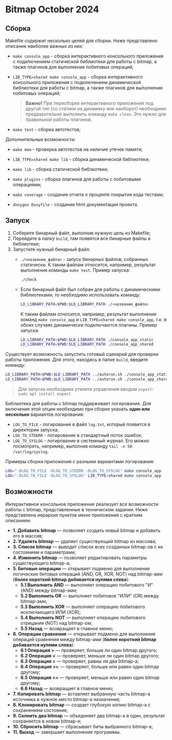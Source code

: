 # Bitmap October 2024

## Сборка

Makefile содержит несколько целей для сборки. Ниже представлено описание наиболее важных из них:

- `make console_app` - сборка интерактивного консольного приложения с подключением статической библиотеки для работы с bitmap, а также плагинов для выполнения побитовых операций;

- `LIB_TYPE=shared make console_app` - сборка интерактивного консольного приложения с подключением динамической библиотеки для работы с bitmap, а также плагинов для выполнения побитовых операций;

  > **Важно!** При пересборке интерактивного приложения под другой тип (со статики на динамику или наоборот) необходимо предварительно выполнить команду `make clean`. Это нужно для правильной работы плагинов.

- `make test` - сборка автотестов;

Дополнительные возможности:

- `make mem` - проверка автотестов на наличие утечек памяти;

- `LIB_TYPE=shared make lib` - сборка динамической библиотеки;

- `make lib` - сборка статической библиотеки;

- `make plugins` - сборка плагинов для работы с побитовыми операциями;

- `make coverage` - создание отчета о проценте покрытия кода тестами;

- `doxygen Doxyfile` - создание html документации проекта.

## Запуск

1. Соберите бинарный файл, выполнив нужную цель из Makefile;
2. Перейдите в папку `build`, там появятся все бинарные файлы и библиотеки;
3. Запустите нужный бинарный файл:
    - `./<название_файла>` - запуск бинарных файлов, собранных статически. К таким файлам относится, например, результат выполнения команды `make test`. Пример запуска:
      ```bash
      ./check
      ```

    - Если бинарный файл был собран для работы с динамическими библиотеками, то необходимо использовать команду:

        ```bash
        LD_LIBRARY_PATH=$PWD:$LD_LIBRARY_PATH ./<название_файла>
        ```

        К таким файлам относится, например, результат выполнения команд `make console_app` и `LIB_TYPE=shared make console_app`, т.к. в обоих случаях динамически подключаются плагины. Пример запуска:

        ```bash
        LD_LIBRARY_PATH=$PWD:$LD_LIBRARY_PATH ./console_app_static
        LD_LIBRARY_PATH=$PWD:$LD_LIBRARY_PATH ./console_app_shared
        ```

Существует возможность запустить готовый сценарий для проверки работы приложения. Для этого, находясь в папке `build`, введите команду:

```bash
LD_LIBRARY_PATH=$PWD:$LD_LIBRARY_PATH ../autorun.sh ./console_app_static
LD_LIBRARY_PATH=$PWD:$LD_LIBRARY_PATH ../autorun.sh ./console_app_shared
```
> Для запуска необходима утилита управления вводом `expect`:  
> `sudo apt install expect`

Библиотека для работы с bitmap поддерживает логирование. Для включения этой опции необходимо при сборке указать **один или несколько** вариантов логирования:
- `LOG_TO_FILE` - логирование в файл `log.txt`, который появится в директории запуска;
- `LOG_TO_STDERR` - логирование в стандартный поток ошибок;
- `LOG_TO_SYSLOG` - логирование в системный журнал. Его можно посмотреть, например, выполнив команду `tail -n 50 /var/log/syslog`.

Примеры сборки приложения с разными вариантами логирования:
```bash
LOG="-DLOG_TO_FILE -DLOG_TO_STDERR -DLOG_TO_SYSLOG" make console_app
LOG="-DLOG_TO_FILE -DLOG_TO_SYSLOG" LIB_TYPE=shared make console_app
```

## Возможности

Интерактивное консольное приложение реализует все возможности работы с bitmap, представленные в техническом задании. Ниже представлена иерархия пунктов меню приложения с кратким описанием:

- **1. Добавить bitmap** — позволяет создать новый bitmap и добавить его в массив;
- **2. Удалить bitmap** — удаляет существующий bitmap из массива;
- **3. Список bitmap** — выводит список всех созданных bitmap-ов с их состоянием и параметрами;
- **4. Изменить bitmap** — позволяет редактировать параметры существующего bitmap-а;
- **5. Битовые операции** — открывает подменю для выполнения логических битовых операций (AND, OR, XOR, NOT) над bitmap-ами (**более короткий bitmap добивается нулями слева**):
  - **5.1 Выполнить AND** — выполняет операцию побитового "И" (AND) между bitmap-ами;
  - **5.2 Выполнить OR** — выполняет побитовое "ИЛИ" (OR) между bitmap-ами;
  - **5.3 Выполнить XOR** — выполняет операцию побитового исключающего ИЛИ (XOR);
  - **5.4 Выполнить NOT** — выполняет операцию побитового отрицания (NOT) над bitmap-ом;
  - **5.5 Назад** — возвращает в главное меню;
- **6. Операции сравнения** — открывает подменю для выполнения операций сравнения между bitmap-ами (**более короткий bitmap добивается нулями слева**):
  - **6.1 Операция >** — проверяет, больше ли один bitmap другого;
  - **6.2 Операция <** — проверяет, меньше ли один bitmap другого;
  - **6.3 Операция =** — проверяет, равны ли два bitmap-а;
  - **6.4 Операция >=** — проверяет, больше или равен один bitmap другому;
  - **6.5 Операция <=** — проверяет, меньше или равен один bitmap другому;
  - **6.6 Назад** — возвращает в главное меню;
- **7. Копировать bitmap** — вставляет выбранную часть bitmap-а источника в нужное место bitmap-а назначения;
- **8. Клонировать bitmap** — создает глубокую копию bitmap-а с сохранением состояния;
- **9. Склеить два bitmap** — объединяет два bitmap-а в один, результат сохраняется в новом bitmap-е;
- **10. Сбросить bitmap** — сбрасывает биты выбранного bitmap-а;
- **11. Выход** — завершает выполнение программы.
